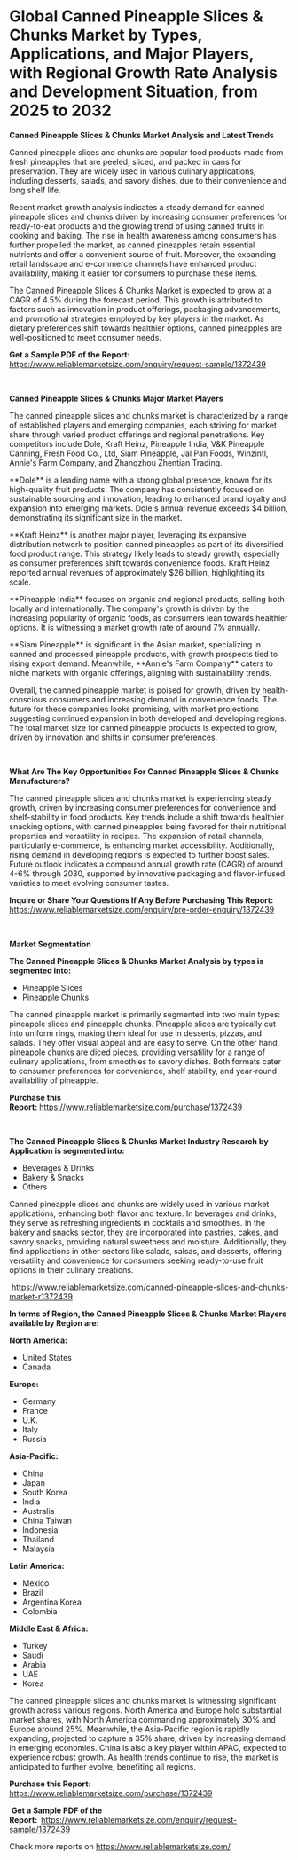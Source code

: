 <p><h1>Global Canned Pineapple Slices & Chunks Market by Types, Applications, and Major Players, with Regional Growth Rate Analysis and Development Situation, from 2025 to 2032</h1></p><p><strong>Canned Pineapple Slices & Chunks Market Analysis and Latest Trends</strong></p>
<p><p>Canned pineapple slices and chunks are popular food products made from fresh pineapples that are peeled, sliced, and packed in cans for preservation. They are widely used in various culinary applications, including desserts, salads, and savory dishes, due to their convenience and long shelf life.</p><p>Recent market growth analysis indicates a steady demand for canned pineapple slices and chunks driven by increasing consumer preferences for ready-to-eat products and the growing trend of using canned fruits in cooking and baking. The rise in health awareness among consumers has further propelled the market, as canned pineapples retain essential nutrients and offer a convenient source of fruit. Moreover, the expanding retail landscape and e-commerce channels have enhanced product availability, making it easier for consumers to purchase these items.</p><p>The Canned Pineapple Slices & Chunks Market is expected to grow at a CAGR of 4.5% during the forecast period. This growth is attributed to factors such as innovation in product offerings, packaging advancements, and promotional strategies employed by key players in the market. As dietary preferences shift towards healthier options, canned pineapples are well-positioned to meet consumer needs.</p></p>
<p><strong>Get a Sample PDF of the Report:&nbsp;</strong> <a href="https://www.reliablemarketsize.com/enquiry/request-sample/1372439?utm_campaign=2799&utm_medium=2&utm_source=Github&utm_content=ia&utm_term=22032025&utm_id=canned-pineapple-slices-chunks">https://www.reliablemarketsize.com/enquiry/request-sample/1372439</a></p>
<p>&nbsp;</p>
<p><strong>Canned Pineapple Slices & Chunks Major Market Players</strong></p>
<p><p>The canned pineapple slices and chunks market is characterized by a range of established players and emerging companies, each striving for market share through varied product offerings and regional penetrations. Key competitors include Dole, Kraft Heinz, Pineapple India, V&K Pineapple Canning, Fresh Food Co., Ltd, Siam Pineapple, Jal Pan Foods, Winzintl, Annie's Farm Company, and Zhangzhou Zhentian Trading.</p><p>**Dole** is a leading name with a strong global presence, known for its high-quality fruit products. The company has consistently focused on sustainable sourcing and innovation, leading to enhanced brand loyalty and expansion into emerging markets. Dole's annual revenue exceeds $4 billion, demonstrating its significant size in the market.</p><p>**Kraft Heinz** is another major player, leveraging its expansive distribution network to position canned pineapples as part of its diversified food product range. This strategy likely leads to steady growth, especially as consumer preferences shift towards convenience foods. Kraft Heinz reported annual revenues of approximately $26 billion, highlighting its scale.</p><p>**Pineapple India** focuses on organic and regional products, selling both locally and internationally. The company's growth is driven by the increasing popularity of organic foods, as consumers lean towards healthier options. It is witnessing a market growth rate of around 7% annually.</p><p>**Siam Pineapple** is significant in the Asian market, specializing in canned and processed pineapple products, with growth prospects tied to rising export demand. Meanwhile, **Annie's Farm Company** caters to niche markets with organic offerings, aligning with sustainability trends.</p><p>Overall, the canned pineapple market is poised for growth, driven by health-conscious consumers and increasing demand in convenience foods. The future for these companies looks promising, with market projections suggesting continued expansion in both developed and developing regions. The total market size for canned pineapple products is expected to grow, driven by innovation and shifts in consumer preferences.</p></p>
<p>&nbsp;</p>
<p><strong>What Are The Key Opportunities For Canned Pineapple Slices & Chunks Manufacturers?</strong></p>
<p><p>The canned pineapple slices and chunks market is experiencing steady growth, driven by increasing consumer preferences for convenience and shelf-stability in food products. Key trends include a shift towards healthier snacking options, with canned pineapples being favored for their nutritional properties and versatility in recipes. The expansion of retail channels, particularly e-commerce, is enhancing market accessibility. Additionally, rising demand in developing regions is expected to further boost sales. Future outlook indicates a compound annual growth rate (CAGR) of around 4-6% through 2030, supported by innovative packaging and flavor-infused varieties to meet evolving consumer tastes.</p></p>
<p><strong>Inquire or Share Your Questions If Any Before Purchasing This Report:</strong> <a href="https://www.reliablemarketsize.com/enquiry/pre-order-enquiry/1372439?utm_campaign=2799&utm_medium=2&utm_source=Github&utm_content=ia&utm_term=22032025&utm_id=canned-pineapple-slices-chunks">https://www.reliablemarketsize.com/enquiry/pre-order-enquiry/1372439</a></p>
<p>&nbsp;</p>
<p><strong>Market Segmentation</strong></p>
<p><strong>The Canned Pineapple Slices & Chunks Market Analysis by types is segmented into:</strong></p>
<p><ul><li>Pineapple Slices</li><li>Pineapple Chunks</li></ul></p>
<p><p>The canned pineapple market is primarily segmented into two main types: pineapple slices and pineapple chunks. Pineapple slices are typically cut into uniform rings, making them ideal for use in desserts, pizzas, and salads. They offer visual appeal and are easy to serve. On the other hand, pineapple chunks are diced pieces, providing versatility for a range of culinary applications, from smoothies to savory dishes. Both formats cater to consumer preferences for convenience, shelf stability, and year-round availability of pineapple.</p></p>
<p><strong>Purchase this Report:&nbsp;</strong><a href="https://www.reliablemarketsize.com/purchase/1372439?utm_campaign=2799&utm_medium=2&utm_source=Github&utm_content=ia&utm_term=22032025&utm_id=canned-pineapple-slices-chunks">https://www.reliablemarketsize.com/purchase/1372439</a></p>
<p>&nbsp;</p>
<p><strong>The Canned Pineapple Slices & Chunks Market Industry Research by Application is segmented into:</strong></p>
<p><ul><li>Beverages & Drinks</li><li>Bakery & Snacks</li><li>Others</li></ul></p>
<p><p>Canned pineapple slices and chunks are widely used in various market applications, enhancing both flavor and texture. In beverages and drinks, they serve as refreshing ingredients in cocktails and smoothies. In the bakery and snacks sector, they are incorporated into pastries, cakes, and savory snacks, providing natural sweetness and moisture. Additionally, they find applications in other sectors like salads, salsas, and desserts, offering versatility and convenience for consumers seeking ready-to-use fruit options in their culinary creations.</p></p>
<p><a href="https://www.reliablemarketsize.com/canned-pineapple-slices-and-chunks-market-r1372439?utm_campaign=2799&utm_medium=2&utm_source=Github&utm_content=ia&utm_term=22032025&utm_id=canned-pineapple-slices-chunks">&nbsp;https://www.reliablemarketsize.com/canned-pineapple-slices-and-chunks-market-r1372439</a></p>
<p><strong>In terms of Region, the Canned Pineapple Slices & Chunks Market Players available by Region are:</strong></p>
<p>
    <p> <strong> North America: </strong>
        <ul>
            <li>United States</li>
            <li>Canada</li>
        </ul>
        </p> 
    <p> <strong> Europe: </strong>
        <ul>
            <li>Germany</li>
            <li>France</li>
            <li>U.K.</li>
            <li>Italy</li>
            <li>Russia</li>
        </ul>
        </p> 
    <p> <strong> Asia-Pacific: </strong>
        <ul>
            <li>China</li>
            <li>Japan</li>
            <li>South Korea</li>
            <li>India</li>
            <li>Australia</li>
            <li>China Taiwan</li>
            <li>Indonesia</li>
            <li>Thailand</li>
            <li>Malaysia</li>
        </ul>
        </p> 
    <p> <strong> Latin America: </strong>
        <ul>
            <li>Mexico</li>
            <li>Brazil</li>
            <li>Argentina Korea</li>
            <li>Colombia</li>
        </ul>
        </p> 
    <p> <strong> Middle East & Africa: </strong>
        <ul>
            <li>Turkey</li>
            <li>Saudi</li>
            <li>Arabia</li>
            <li>UAE</li>
            <li>Korea</li>
        </ul>
    </p>
    </p>
<p><p>The canned pineapple slices and chunks market is witnessing significant growth across various regions. North America and Europe hold substantial market shares, with North America commanding approximately 30% and Europe around 25%. Meanwhile, the Asia-Pacific region is rapidly expanding, projected to capture a 35% share, driven by increasing demand in emerging economies. China is also a key player within APAC, expected to experience robust growth. As health trends continue to rise, the market is anticipated to further evolve, benefiting all regions.</p></p>
<p><strong>Purchase this Report: </strong><a href="https://www.reliablemarketsize.com/purchase/1372439?utm_campaign=2799&utm_medium=2&utm_source=Github&utm_content=ia&utm_term=22032025&utm_id=canned-pineapple-slices-chunks">https://www.reliablemarketsize.com/purchase/1372439</a></p>
<p>&nbsp;<strong>Get a Sample PDF of the Report:&nbsp;&nbsp;</strong><a href="https://www.reliablemarketsize.com/enquiry/request-sample/1372439?utm_campaign=2799&utm_medium=2&utm_source=Github&utm_content=ia&utm_term=22032025&utm_id=canned-pineapple-slices-chunks">https://www.reliablemarketsize.com/enquiry/request-sample/1372439</a></p>
<p><strong></strong></p>
<p>Check more reports on <a href="https://www.reliablemarketsize.com/?utm_campaign=2799&utm_medium=2&utm_source=Github&utm_content=ia&utm_term=22032025&utm_id=canned-pineapple-slices-chunks">https://www.reliablemarketsize.com/</a></p>